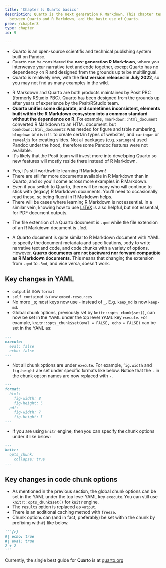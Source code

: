 ```yaml
---
title: 'Chapter 9: Quarto basics'
description: Quarto is the next generation R Markdown. This chapter teaches the difference
  between Quarto and R Markdown, and the basic use of Quarto.
prev: /chapter8
type: chapter
id: 9

---
```

<exercise id="1" title="What is Quarto?">

-   Quarto is an open-source scientific and technical publishing system
    built on Pandoc.
-   Quarto can be considered the **next generation R Markdown**, where
    you interweave your narrative text and code together, except Quarto
    has no dependency on R and designed from the grounds up to be
    multilingual.
-   Quarto is relatively new, with the **first version released in July
    2022**, so you may not find as many examples in the wild.

</exercise>

<exercise id="2" title="Why Quarto?">

-   R Markdown and Quarto are both products maintained by Posit PBC
    (formerly RStudio PBC). Quarto has been designed from the grounds up
    after years of experience by the Posit/RStudio team.
-   **Quarto unifies some disparate, and sometimes inconsistent,
    elements built within the R Markdown ecosystem into a common
    standard without the dependence on R.** For example,
    `rmarkdown::html_document` converted R Markdown to an HTML document,
    but `bookdown::html_document2` was needed for figure and table
    numbering, `blogdown` or `distill` to create certain types of
    websites, and `xaringan` or `revealjs` for creating slides. Not all
    packages (e.g. `xaringan`) used Pandoc under the hood, therefore
    some Pandoc features were not available.
-   It's likely that the Posit team will invest more into developing
    Quarto so new features will mostly reside there instead of R
    Markdown.

</exercise>

<exercise id="3" title="Should you learn R Markdown?">

-   Yes, it's still worthwhile learning R Markdown!
-   There are still far more documents available in R Markdown than in
    Quarto, and so you'll come across more examples in R Markdown.
-   Even if you switch to Quarto, there will be many who will continue
    to stick with (legacy) R Markdown documents. You'll need to
    occasionally read these, so being fluent in R Markdown helps.
-   There will be cases where learning R Markdown is not essential. In a
    similar vein, knowing how to use
    [LaTeX](https://www.latex-project.org/) is also helpful, but not
    essential, for PDF document outputs.

</exercise>

<exercise id="4" title="Transitioning from R Markdown to Quarto">

-   The file extension of a Quarto document is `.qmd` while the file
    extension of an R Markdown document is `.Rmd`.

-   A Quarto document is quite similar to R Markdown document with YAML
    to specify the document metadata and specifications, body to write
    narrative text and code, and code chunks with a variety of options.
    However, **Quarto documents are not backward nor forward compatible
    as R Markdown documents**. This means that changing the extension
    from `.qmd` to `.Rmd`, and vice versa, doesn't work.

## Key changes in YAML

-   `output` is now `format`
-   `self_contained` is now `embed-resources`
-   No more `_`s; most keys now use `-` instead of `_`. E.g. `keep_md`
    is now `keep-md`.
-   Global chunk options, previously set by `knitr::opts_chunk$set()`,
    can now be set in the YAML under the top level YAML key `execute`.
    For example, `knitr::opts_chunk$set(eval = FALSE, echo = FALSE)` can
    be set in the YAML as:

``` markdown
---
execute: 
  eval: false
  echo: false
---
```

-   Not all chunk options are under `execute`. For example, `fig.width`
    and `fig.height` are set under specific formats like below. Notice
    that the `.` in the chunk option names are now replaced with `-`.

``` markdown
---
format: 
  html:
    fig-width: 8
    fig-height: 6
  pdf:
    fig-width: 7
    fig-height: 5
---
```

-   If you are using `knitr` engine, then you can specify the chunk
    options under it like below:

``` markdown
---
knitr:
  opts_chunk: 
    collapse: true
---
```

## Key changes in code chunk options

-   As mentioned in the previous section, the global chunk options can
    be set in the YAML under the top level YAML key `execute`. You can
    still use `knitr::opts_chunk$set()` for `knitr` engine.
-   The `results` option is replaced as `output`.
-   There is an additional caching method with `freeze`.
-   Chunk options can (and in fact, preferably) be set within the chunk
    by prefixing with `#|` like below.

```` markdown
```{r}
#| echo: true
#| eval: true
2 + 2
```
````

</exercise>

<exercise id="5" title="Additional Resource">

Currently, the single best guide for Quarto is at
[quarto.org](https://quarto.org/).

</exercise>
